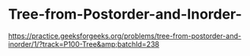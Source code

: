 # Tree-from-Postorder-and-Inorder-
https://practice.geeksforgeeks.org/problems/tree-from-postorder-and-inorder/1/?track=P100-Tree&amp;batchId=238
